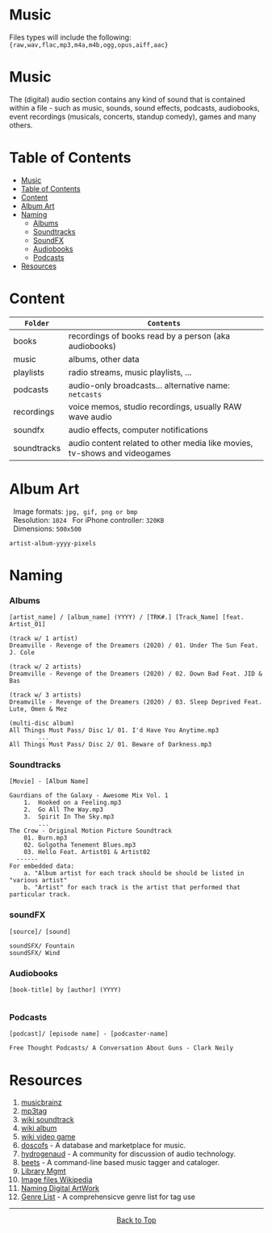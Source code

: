 # Music

Files types will include the following: `{raw,wav,flac,mp3,m4a,m4b,ogg,opus,aiff,aac}`
# Music

The (digital) audio section contains any kind of sound that is contained within a file - such as music, sounds, sound effects, podcasts, audiobooks, event recordings (musicals, concerts, standup comedy), games and many others.

# Table of Contents
- [Music](#music)
- [Table of Contents](#table-of-contents)
- [Content](#content)
- [Album Art](#album-art)
- [Naming](#naming)
    - [Albums](#albums)
    - [Soundtracks](#soundtracks)
    - [SoundFX](#soundfx)
    - [Audiobooks](#audiobooks)
    - [Podcasts](#podcasts)
- [Resources](#resources) 

# Content

| `Folder`    | `Contents`                                                                |
|-------------|---------------------------------------------------------------------------|
| books       | recordings of books read by a person (aka audiobooks)                     |
| music       | albums, other data                                                        |
| playlists   | radio streams, music playlists, ...                                       |
| podcasts    | audio-only broadcasts... alternative name: `netcasts`                     |
| recordings  | voice memos, studio recordings, usually RAW wave audio                    |
| soundfx     | audio effects, computer notifications                                     |
| soundtracks | audio content related to other media like movies, tv-shows and videogames |

# Album Art

&nbsp; Image formats: `jpg, gif, png or bmp`  
&nbsp; Resolution: `1024`
&nbsp; For iPhone controller: `320KB`  
&nbsp; Dimensions: `500x500`  

```naming
artist-album-yyyy-pixels
```
# Naming
 
### Albums
```
[artist_name] / [album_name] (YYYY) / [TRK#.] [Track_Name] [feat. Artist_01]

(track w/ 1 artist)
Dreamville - Revenge of the Dreamers (2020) / 01. Under The Sun Feat. J. Cole

(track w/ 2 artists)
Dreamville - Revenge of the Dreamers (2020) / 02. Down Bad Feat. JID & Bas

(track w/ 3 artists)
Dreamville - Revenge of the Dreamers (2020) / 03. Sleep Deprived Feat. Lute, Omen & Mez

(multi-disc album) 
All Things Must Pass/ Disc 1/ 01. I'd Have You Anytime.mp3
        ...
All Things Must Pass/ Disc 2/ 01. Beware of Darkness.mp3
```

### Soundtracks
```
[Movie] - [Album Name]

Gaurdians of the Galaxy - Awesome Mix Vol. 1
    1.  Hooked on a Feeling.mp3
    2.  Go All The Way.mp3
    3.  Spirit In The Sky.mp3 
        ...
The Crow - Original Motion Picture Soundtrack 
    01. Burn.mp3
    02. Golgotha Tenement Blues.mp3
    03. Hello Feat. Artist01 & Artist02
  ------
For embedded data:
    a. "Album artist for each track should be should be listed in "various artist"
    b. "Artist" for each track is the artist that performed that particular track.
```

### soundFX
```
[source]/ [sound]

soundSFX/ Fountain
soundSFX/ Wind
```

### Audiobooks
```
[book-title] by [author] (YYYY)


```

### Podcasts
```
[podcast]/ [episode name] - [podcaster-name]

Free Thought Podcasts/ A Conversation About Guns - Clark Neily
```
# Resources  
1.  [musicbrainz](https://picard.musicbrainz.org/)
2.  [mp3tag](https://www.mp3tag.de/en/)
3.  [wiki soundtrack](https://en.wikipedia.org/wiki/Soundtrack)
4.  [wiki album](https://en.wikipedia.org/wiki/Soundtrack_album)
5.  [wiki video game](https://en.wikipedia.org/wiki/Video_game_music)
6.  [doscofs](https://www.discogs.com/) - A database and marketplace for music.  
7.  [hydrogenaud](https://hydrogenaud.io/) - A community for discussion of audio technology.  
8.  [beets](http://beets.io/) - A command-line based music tagger and cataloger.  
9.  [Library Mgmt](https://bit.ly/3THGeIP)  
10. [Image files Wikipedia](https://en.wikipedia.org/wiki/Image)  
11. [Naming Digital ArtWork](https://en.wikipedia.org/wiki/Work_of_art)  
12. [Genre List](https://www.allmusic.com/moods) - A comprehensicve genre list for tag use  
---

<div style="text-align: center;">

[Back to Top](#music)

</div>

